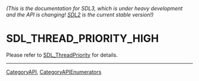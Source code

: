 ###### (This is the documentation for SDL3, which is under heavy development and the API is changing! [SDL2](https://wiki.libsdl.org/SDL2/) is the current stable version!)
# SDL_THREAD_PRIORITY_HIGH

Please refer to [SDL_ThreadPriority](SDL_ThreadPriority) for details.

----
[CategoryAPI](CategoryAPI), [CategoryAPIEnumerators](CategoryAPIEnumerators)

